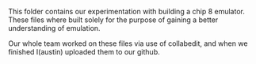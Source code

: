 This folder contains our experimentation with building a chip 8 emulator. These files where built solely for the purpose of gaining a better understanding of emulation.

Our whole team worked on these files via use of collabedit, and when we finished I(austin) uploaded them to our github.
